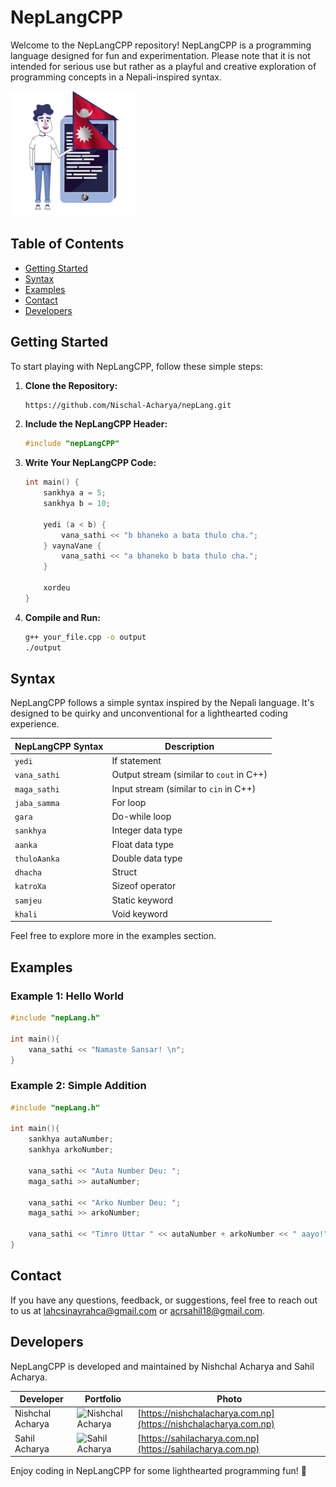 # NepLangCPP

Welcome to the NepLangCPP repository! NepLangCPP is a programming language designed for fun and experimentation. Please note that it is not intended for serious use but rather as a playful and creative exploration of programming concepts in a Nepali-inspired syntax.

<img src="img/nepLangCPP_avatar.png" alt="Introduction Image" width="200"/>


## Table of Contents
- [Getting Started](#getting-started)
- [Syntax](#syntax)
- [Examples](#examples)
- [Contact](#contact)
- [Developers](#developers)

## Getting Started

To start playing with NepLangCPP, follow these simple steps:

1. **Clone the Repository:**
   ```bash
   https://github.com/Nischal-Acharya/nepLang.git
   ```

2. **Include the NepLangCPP Header:**
   ```cpp
   #include "nepLangCPP"
   
   ```

3. **Write Your NepLangCPP Code:**
   ```cpp
   int main() {
       sankhya a = 5;
       sankhya b = 10;

       yedi (a < b) {
           vana_sathi << "b bhaneko a bata thulo cha.";
       } vaynaVane {
           vana_sathi << "a bhaneko b bata thulo cha.";
       }

       xordeu
   }
   ```

4. **Compile and Run:**
   ```bash
   g++ your_file.cpp -o output
   ./output
   ```

## Syntax

NepLangCPP follows a simple syntax inspired by the Nepali language. It's designed to be quirky and unconventional for a lighthearted coding experience.

| NepLangCPP Syntax | Description                                |
| ----------------- | ------------------------------------------ |
| `yedi`            | If statement                               |
| `vana_sathi`      | Output stream (similar to `cout` in C++)   |
| `maga_sathi`      | Input stream (similar to `cin` in C++)    |
| `jaba_samma`      | For loop                                   |
| `gara`            | Do-while loop                              |
| `sankhya`         | Integer data type                          |
| `aanka`           | Float data type                            |
| `thuloAanka`      | Double data type                           |
| `dhacha`          | Struct                                     |
| `katroXa`         | Sizeof operator                            |
| `samjeu`          | Static keyword                             |
| `khali`           | Void keyword                               |

Feel free to explore more in the examples section.

## Examples

### Example 1: Hello World
```cpp
#include "nepLang.h"

int main(){
    vana_sathi << "Namaste Sansar! \n";
}
```

### Example 2: Simple Addition
```cpp
#include "nepLang.h"

int main(){
    sankhya autaNumber;
    sankhya arkoNumber;

    vana_sathi << "Auta Number Deu: ";
    maga_sathi >> autaNumber;

    vana_sathi << "Arko Number Deu: ";
    maga_sathi >> arkoNumber;

    vana_sathi << "Timro Uttar " << autaNumber + arkoNumber << " aayo!";
}
```

## Contact

If you have any questions, feedback, or suggestions, feel free to reach out to us at [lahcsinayrahca@gmail.com](mailto:lahcsinayrahca@gmail.com) or [acrsahil18@gmail.com](mailto:acrsahil18@gmail.com).

## Developers

NepLangCPP is developed and maintained by Nishchal Acharya and Sahil Acharya.

| Developer         | Portfolio                                  | Photo |
| ----------------- | ------------------------------------------ |-------|
| Nishchal Acharya  | <img src="https://nishchalacharya.com.np/img/hero.png" alt="Nishchal Acharya" width="100"/> | [https://nishchalacharya.com.np](https://nishchalacharya.com.np)  |
| Sahil Acharya     | <img src="https://sahilacharya.com.np/img/hero.png" alt="Sahil Acharya" width="100"/> | [https://sahilacharya.com.np](https://sahilacharya.com.np) |

Enjoy coding in NepLangCPP for some lighthearted programming fun! 🎉
